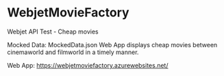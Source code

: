 # WebjetMovieFactory
Webjet API Test - Cheap movies

Mocked Data: MockedData.json 
Web App displays cheap movies between cinemaworld and filmworld in a timely manner.

Web App: https://webjetmoviefactory.azurewebsites.net/



